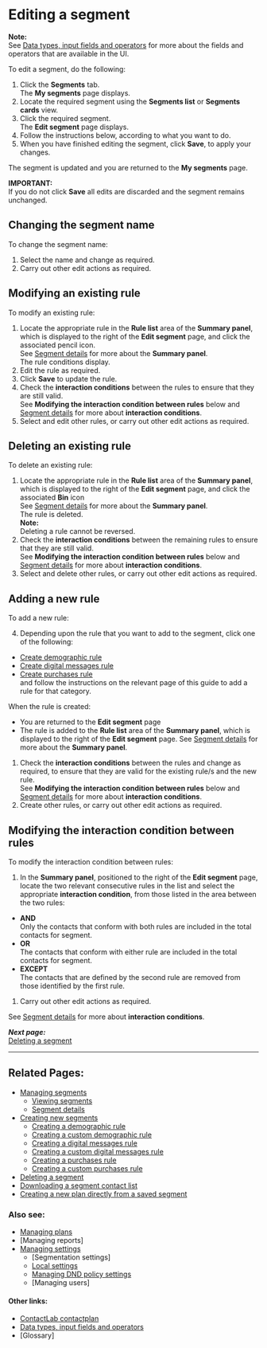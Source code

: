 # Editing a segment

**Note:**  
See [Data types, input fields and operators](InputBoxOperators.md) for more about the fields and operators that are available in the UI.  

To edit a segment, do the following:

1. Click the **Segments** tab.  
  The **My segments** page displays.  
2. Locate the required segment using the **Segments list** or **Segments cards** view.  
3. Click the required segment.  
  The **Edit segment** page displays.  
1. Follow the instructions below, according to what you want to do.
2. When you have finished editing the segment, click **Save**, to apply your changes.  
  
The segment is updated and you are returned to the **My segments** page.  

**IMPORTANT:**  
If you do not click **Save** all edits are discarded and the segment remains unchanged.  

## Changing the segment name

To change the segment name:  

1. Select the name and change as required.  
2. Carry out other edit actions as required.  

## Modifying an existing rule  

To modify an existing rule:  

1. Locate the appropriate rule in the **Rule list** area of the **Summary panel**, which is displayed to the right of the **Edit segment** page, and click the associated pencil icon.  
  See [Segment details](SegmentDetails.md) for more about the **Summary panel**.  
  The rule conditions display.  
1. Edit the rule as required.  
2. Click **Save** to update the rule.  
3. Check the **interaction conditions** between the rules to ensure that they are still valid.  
  See **Modifying the interaction condition between rules** below and [Segment details](SegmentDetails.md) for more about **interaction conditions**.  
3. Select and edit other rules, or carry out other edit actions as required.  

## Deleting an existing rule  

To delete an existing rule:  

1. Locate the appropriate rule in the **Rule list** area of the **Summary panel**, which is displayed to the right of the **Edit segment** page, and click the associated **Bin** icon  
  See [Segment details](SegmentDetails.md) for more about the **Summary panel**.  
  The rule is deleted.  
  **Note:**  
  Deleting a rule cannot be reversed.  
1. Check the **interaction conditions** between the remaining rules to ensure that they are still valid.  
  See **Modifying the interaction condition between rules** below and [Segment details](SegmentDetails.md) for more about **interaction conditions**.  
1. Select and delete other rules, or carry out other edit actions as required.  

## Adding a new rule  

To add a new rule:  

4. Depending upon the rule that you want to add to the segment, click one of the following:  
  - [Create demographic rule](CreatingDemographicRule.md)  
  - [Create digital messages rule](CreatingDigitalMessagesRule.md)  
  - [Create purchases rule](CreatingPurchasesRule.md)  
  and follow the instructions on the relevant page of this guide to add a rule for that category.  

  When the rule is created:  
  - You are returned to the **Edit segment** page  
  - The rule is added to the **Rule list** area of the **Summary panel**, which is displayed to the right of the **Edit segment** page. See [Segment details](SegmentDetails.md) for more about the **Summary panel**.  
1. Check the **interaction conditions** between the rules and change as required, to ensure that they are valid for the existing rule/s and the new rule.  
  See **Modifying the interaction condition between rules** below and [Segment details](SegmentDetails.md) for more about **interaction conditions**.  
1. Create other rules, or carry out other edit actions as required.  

## Modifying the interaction condition between rules  

To modify the interaction condition between rules:  

1. In the **Summary panel**, positioned to the right of the **Edit segment** page, locate the two relevant consecutive rules in the list and select the appropriate **interaction condition**, from those listed in the area between the two rules:
  - **AND**  
  Only the contacts that conform with both rules are included in the total contacts for segment.  
  - **OR**  
  The contacts that conform with either rule are included in the total contacts for segment.  
  - **EXCEPT**  
  The contacts that are defined by the second rule are removed from those identified by the first rule.  
1. Carry out other edit actions as required.  

See [Segment details](SegmentDetails.md) for more about **interaction conditions**.  

***Next page:***  
[Deleting a segment](DeletingSegment.md)  

----------

## Related Pages:  

- [Managing segments](ManagingSegments.md)  
  - [Viewing segments](ViewingSegments.md)  
  - [Segment details](SegmentDetails.md)  
- [Creating new segments](CreatingNewSegments.md)  
  - [Creating a demographic rule](CreatingDemographicRule.md)  
  - [Creating a custom demographic rule](CreatingCustomDemographicRule.md)  
  - [Creating a digital messages rule](CreatingDigitalMessagesRule.md)  
  - [Creating a custom digital messages rule](CreatingCustomDigitalMessagesRule.md)  
  - [Creating a purchases rule](CreatingPurchasesRule.md)  
  - [Creating a custom purchases rule](CreatingCustomPurchasesRule.md)  
- [Deleting a segment](DeletingSegment.md)  
- [Downloading a segment contact list](DownloadingSegmentContactList.md)  
- [Creating a new plan directly from a saved segment](CreatingPlanFromSegment.md)  

### Also see:  

- [Managing plans](ManagingPlans.md)  
- [Managing reports]  
- [Managing settings](ManagingSettings.md)  
  - [Segmentation settings]  
  - [Local settings](LocalSettings.md)  
  - [Managing DND policy settings](ManagingDND.md)  
  - [Managing users]  

#### Other links:  

- [ContactLab contactplan](Home.md)  
- [Data types, input fields and operators](InputBoxOperators.md)  
- [Glossary]  
